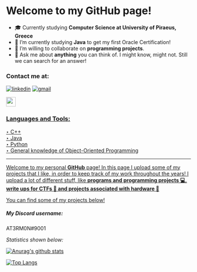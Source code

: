 # Welcome to my GitHub page!

- 🎓 Currently studying <b>Computer Science at University of Piraeus, Greece</b>
- 🌱 I’m currently studying <b>Java</b> to get my first Oracle Certification!
- 👯 I’m willing to collaborate on <b>programming projects</b>.
- 💬 Ask me about <b>anything</b> you can think of. I might know, might not. Still we can search for an answer!

### Contact me at:
[![linkedin](https://img.shields.io/badge/LinkedIn-0077B5?style=for-the-badge&logo=linkedin&logoColor=white)](https://www.linkedin.com/in/ioannis-athanasopoulos-3095201b3/)
[![gmail](https://img.shields.io/badge/Gmail-D14836?style=for-the-badge&logo=gmail&logoColor=white)](mailto:john.athanasopoulos.dim@gmail.com)
<p><a href="mailto:john.athanasopoulos.dim@gmail.com"><img src="https://cdn.jsdelivr.net/npm/simple-icons@3.5.0/icons/gmail.svg" width="26px" height="26px"></p>

### Languages and Tools:
<p>‣ C++<br>‣ Java<br>
‣ Python<br>
‣ General knowledge of Object-Oriented Programming</p>

<hr>

Welcome to my personal <b>GitHub</b> page! In this page I upload some of my projects that I like, in order to keep track of my work throughout the years!
I upload a lot of different stuff, like <b>programs and programming projects 💻, write ups for CTFs 🚩 and projects associated with hardware 🔌</b>

You can find some of my projects below!

<h5><a id="discord"></a><b>My Discord username:</b></h5>
AT3RM0N#9001

<i>Statistics shown below:</i>

[![Anurag's github stats](https://github-readme-stats.vercel.app/api?username=John-Athanasopoulos&show_icons=true&theme=dark)](https://github.com/anuraghazra/github-readme-stats)


[![Top Langs](https://github-readme-stats.vercel.app/api/top-langs/?username=John-Athanasopoulos&layout=compact&hide=css,html,scss)](https://github.com/anuraghazra/github-readme-stats)
